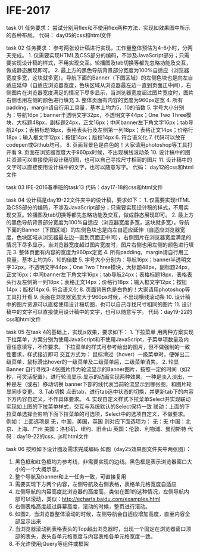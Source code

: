 # IFE-2017
task 01
    任务要求：
        尝试分别用flex和不使用flex两种方法，实现如效果图中所示的各种布局。
    代码：
        day05的css和html文件


task 02
    任务要求：
        参考两张设计稿进行实现，工作量整体预估为4-6小时，分两天完成。
        1. 仅需要实现HTML及CSS部分的编码，不涉及JavaScript部分；只需要实现设计稿的样式，不用实现交互。轮播图及tab切换等都先忽略功能及交互，做成静态展现即可。
        2. 最上方的黑色导航背景部分宽度为100%自适应（浏览器宽度多宽，这块就多宽）。导航下面的Banner（下图区域）的左侧色块也是向左自适应延伸（自适应浏览器宽度，色块区域从浏览器最左边一直到页面正中间），右侧图片在浏览器宽度满足的情况下尽多显示，当浏览器宽度超过图片宽度时，图片右侧也用左侧的颜色进行填充
        3. 整体页面有内容的宽度为960px定宽
        4. 所有padding，margin请自行用工具量，基本上均为5，10的倍数
        5. 字号大小分别为：导航16px；banner半透明文字32px，不透明文字44px；One Two Three模块，大标题48px，副标题24px，正文16px；中间banner左下角文字16px；tab导航24px；表格标题18px，表格表头行及左侧第一列18px；表格正文14px；价格行18px；输入框文字12px；按钮14px；版权14px
        6. 符合语义化
        7. 代码可以放在codepen或Github均可。
        8. 页面背景色是白色的！大家请用photoshop等工具打开看
        9. 页面在浏览器宽度大于960px时候，不出现横线滚动条
        10. 设计稿中的图片资源可以直接使用设计稿切图，也可以自己寻找尺寸相同的图片
        11. 设计稿中的文字可以直接使用设计稿中的文字，也可以随意写字。
    代码：
        day12的css和html文件


task 03
    IFE-2016春季班的task13
    代码：day17-18的css和html文件


task 04
    设计稿是day19-22文件夹中的设计稿，要求如下：
    1. 仅需要实现HTML及CSS部分的编码，不涉及JavaScript部分；只需要实现设计稿的样式，不用实现交互。轮播图及tab切换等都先忽略功能及交互，做成静态展现即可。
    2. 最上方的黑色导航背景部分宽度为100%自适应（浏览器宽度多宽，这块就多宽）。导航下面的Banner（下图区域）的左侧色块也是向左自适应延伸（自适应浏览器宽度，色块区域从浏览器最左边一直到页面正中间），右侧图片在浏览器宽度满足的情况下尽多显示，当浏览器宽度超过图片宽度时，图片右侧也用左侧的颜色进行填充
    3. 整体页面有内容的宽度为960px定宽
    4. 所有padding，margin请自行用工具量，基本上均为5，10的倍数
    5. 字号大小分别为：导航16px；banner半透明文字32px，不透明文字44px；One Two Three模块，大标题48px，副标题24px，正文16px；中间banner左下角文字16px；tab导航24px；表格标题18px，表格表头行及左侧第一列18px；表格正文14px；价格行18px；输入框文字12px；按钮14px；版权14px
    6. 符合语义化
    8. 页面背景色是白色的！大家请用photoshop等工具打开看
    9. 页面在浏览器宽度大于960px时候，不出现横线滚动条
    10. 设计稿中的图片资源可以直接使用设计稿切图，也可以自己寻找尺寸相同的图片
    11. 设计稿中的文字可以直接使用设计稿中的文字，也可以随意写字。
    代码：day19-22的css和html文件

task 05
    在task 4的基础上，实现js效果，要求如下：
    1. 下拉菜单
    用两种方案实现下拉菜单，方案分别为使用JavaScript和不使用JavaScript，子菜单项数量及内容任意填写，不作要求。
    下拉菜单的样式可参考给出的图片，但不做强制的一致性要求，样式接近即可
    交互方式为：
    鼠标滑过（hover）一级菜单时，便弹出二级菜单，鼠标滑出hover的一级菜单及二级菜单后，二级菜单消失。
    2. 轮显Banner
    自行寻找3-4张图片作为轮流显示的Banner图片，按照一定的时间（如2秒，可灵活配置），进行轮流显示
    显示的动画实现两种效果，一种是淡入淡出，一种是左（或右）移动切换
    banner下部的线代表当前轮流显示到哪张图，和图片轮显同步变更。
    3. Tab切换
    点击tab，进行tab选中状态的切换，并更新tab下的内容
    下方内容自定义，不作具体要求。
    4. 实现自定义样式下拉菜单Select并实现联动
    实现如上图的下拉菜单样式，交互与系统默认的Select保持一致
    联动：上面的下拉菜单选择会影响下面下拉菜单的可选项，Select中的选项自定义，不做要求。
    例如：
    上面选项是 无，中国，美国，英国
    则对应下面选项为：
    无：无
    中国：北京、上海、广州
    美国：洛杉矶、纽约、旧金山
    英国：伦敦、利物浦、曼彻斯特
    代码：day19-22的css、js和html文件

task 06
按照如下设计图及需求完成编码
如图（day25效果图文件夹中两张图）：
1. 黑色框和红色框均为参考线，非需要实现的边线。黑色框是表示浏览器窗口大小的一个大概示意。
2. 整个导航及banner和上一任务一致，可直接复用
3. 需要实现下方两个内容，左侧导航及右侧表格，表格单元格宽度自适应
4. 左侧导航的内容高度比浏览器的高度高，类似在图1的这种情况，左侧导航内部可以滚动，类似：http://echarts.baidu.com/examples.html
5. 右侧表格高度超过屏幕高度，滚动的时候，整页进行滚动。
6. 如图2，当浏览器整体滚动的时候，左侧导航会自适应增加高度，直至内容全部显示出来
7. 当浏览器滚动到表格表头的Top超出浏览器时，出现一个固定在浏览器窗口顶部的表头，表头各单元格宽度与内容表格各单元格宽度一致。
8. 不允许使用jQuery等组件或框架

